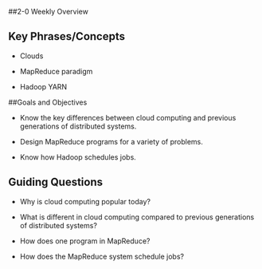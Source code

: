 ##2-0 Weekly Overview

## Key Phrases/Concepts

- Clouds

- MapReduce paradigm

- Hadoop YARN

##Goals and Objectives

- Know the key differences between cloud computing and previous generations of distributed systems.

- Design MapReduce programs for a variety of problems.

- Know how Hadoop schedules jobs.



## Guiding Questions

- Why is cloud computing popular today?

- What is different in cloud computing compared to previous generations of distributed systems?

- How does one program in MapReduce?

- How does the MapReduce system schedule jobs?